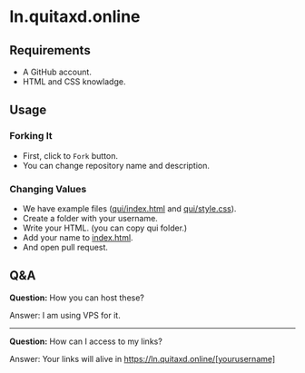 # ln.quitaxd.online

## Requirements

- A GitHub account.
- HTML and CSS knowladge.

## Usage

### Forking It

- First, click to `Fork` button.
- You can change repository name and description.

### Changing Values

- We have example files ([qui/index.html](qui/index.html) and [qui/style.css](qui/style.css)).
- Create a folder with your username.
- Write your HTML. (you can copy qui folder.)
- Add your name to [index.html](./index.html).
- And open pull request.

## Q&A

**Question:** How you can host these?

Answer: I am using VPS for it.

<hr>

**Question:** How can I access to my links?

Answer: Your links will alive in https://ln.quitaxd.online/[yourusername]